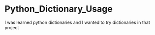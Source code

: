 # Python_Dictionary_Usage
I was learned python dictionaries and I wanted to try dictionaries in that project
